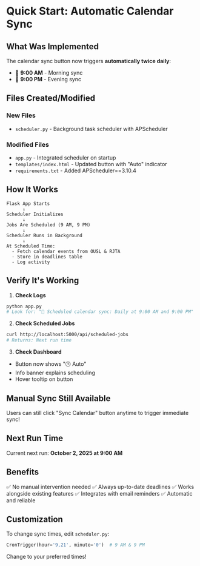 # Quick Start: Automatic Calendar Sync

## What Was Implemented

The calendar sync button now triggers **automatically twice daily**:
- 🌅 **9:00 AM** - Morning sync
- 🌙 **9:00 PM** - Evening sync

## Files Created/Modified

### New Files
- `scheduler.py` - Background task scheduler with APScheduler

### Modified Files
- `app.py` - Integrated scheduler on startup
- `templates/index.html` - Updated button with "Auto" indicator
- `requirements.txt` - Added APScheduler==3.10.4

## How It Works

```
Flask App Starts
      ↓
Scheduler Initializes
      ↓
Jobs Are Scheduled (9 AM, 9 PM)
      ↓
Scheduler Runs in Background
      ↓
At Scheduled Time:
  - Fetch calendar events from OUSL & RJTA
  - Store in deadlines table
  - Log activity
```

## Verify It's Working

1. **Check Logs**
```bash
python app.py
# Look for: "📅 Scheduled calendar sync: Daily at 9:00 AM and 9:00 PM"
```

2. **Check Scheduled Jobs**
```bash
curl http://localhost:5000/api/scheduled-jobs
# Returns: Next run time
```

3. **Check Dashboard**
- Button now shows "🕒 Auto"
- Info banner explains scheduling
- Hover tooltip on button

## Manual Sync Still Available

Users can still click "Sync Calendar" button anytime to trigger immediate sync!

## Next Run Time

Current next run: **October 2, 2025 at 9:00 AM**

## Benefits

✅ No manual intervention needed
✅ Always up-to-date deadlines
✅ Works alongside existing features
✅ Integrates with email reminders
✅ Automatic and reliable

## Customization

To change sync times, edit `scheduler.py`:
```python
CronTrigger(hour='9,21', minute='0')  # 9 AM & 9 PM
```

Change to your preferred times!
